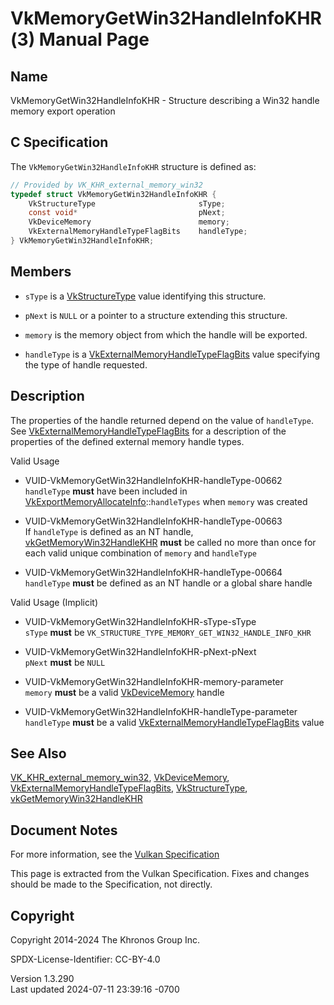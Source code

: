 # VkMemoryGetWin32HandleInfoKHR(3) Manual Page

## Name

VkMemoryGetWin32HandleInfoKHR - Structure describing a Win32 handle
memory export operation



## <a href="#_c_specification" class="anchor"></a>C Specification

The `VkMemoryGetWin32HandleInfoKHR` structure is defined as:

``` c
// Provided by VK_KHR_external_memory_win32
typedef struct VkMemoryGetWin32HandleInfoKHR {
    VkStructureType                       sType;
    const void*                           pNext;
    VkDeviceMemory                        memory;
    VkExternalMemoryHandleTypeFlagBits    handleType;
} VkMemoryGetWin32HandleInfoKHR;
```

## <a href="#_members" class="anchor"></a>Members

- `sType` is a [VkStructureType](https://registry.khronos.org/vulkan/specs/1.3-extensions/man/html/VkStructureType.html) value identifying
  this structure.

- `pNext` is `NULL` or a pointer to a structure extending this
  structure.

- `memory` is the memory object from which the handle will be exported.

- `handleType` is a
  [VkExternalMemoryHandleTypeFlagBits](https://registry.khronos.org/vulkan/specs/1.3-extensions/man/html/VkExternalMemoryHandleTypeFlagBits.html)
  value specifying the type of handle requested.

## <a href="#_description" class="anchor"></a>Description

The properties of the handle returned depend on the value of
`handleType`. See
[VkExternalMemoryHandleTypeFlagBits](https://registry.khronos.org/vulkan/specs/1.3-extensions/man/html/VkExternalMemoryHandleTypeFlagBits.html)
for a description of the properties of the defined external memory
handle types.

Valid Usage

- <a href="#VUID-VkMemoryGetWin32HandleInfoKHR-handleType-00662"
  id="VUID-VkMemoryGetWin32HandleInfoKHR-handleType-00662"></a>
  VUID-VkMemoryGetWin32HandleInfoKHR-handleType-00662  
  `handleType` **must** have been included in
  [VkExportMemoryAllocateInfo](https://registry.khronos.org/vulkan/specs/1.3-extensions/man/html/VkExportMemoryAllocateInfo.html)::`handleTypes`
  when `memory` was created

- <a href="#VUID-VkMemoryGetWin32HandleInfoKHR-handleType-00663"
  id="VUID-VkMemoryGetWin32HandleInfoKHR-handleType-00663"></a>
  VUID-VkMemoryGetWin32HandleInfoKHR-handleType-00663  
  If `handleType` is defined as an NT handle,
  [vkGetMemoryWin32HandleKHR](https://registry.khronos.org/vulkan/specs/1.3-extensions/man/html/vkGetMemoryWin32HandleKHR.html) **must**
  be called no more than once for each valid unique combination of
  `memory` and `handleType`

- <a href="#VUID-VkMemoryGetWin32HandleInfoKHR-handleType-00664"
  id="VUID-VkMemoryGetWin32HandleInfoKHR-handleType-00664"></a>
  VUID-VkMemoryGetWin32HandleInfoKHR-handleType-00664  
  `handleType` **must** be defined as an NT handle or a global share
  handle

Valid Usage (Implicit)

- <a href="#VUID-VkMemoryGetWin32HandleInfoKHR-sType-sType"
  id="VUID-VkMemoryGetWin32HandleInfoKHR-sType-sType"></a>
  VUID-VkMemoryGetWin32HandleInfoKHR-sType-sType  
  `sType` **must** be
  `VK_STRUCTURE_TYPE_MEMORY_GET_WIN32_HANDLE_INFO_KHR`

- <a href="#VUID-VkMemoryGetWin32HandleInfoKHR-pNext-pNext"
  id="VUID-VkMemoryGetWin32HandleInfoKHR-pNext-pNext"></a>
  VUID-VkMemoryGetWin32HandleInfoKHR-pNext-pNext  
  `pNext` **must** be `NULL`

- <a href="#VUID-VkMemoryGetWin32HandleInfoKHR-memory-parameter"
  id="VUID-VkMemoryGetWin32HandleInfoKHR-memory-parameter"></a>
  VUID-VkMemoryGetWin32HandleInfoKHR-memory-parameter  
  `memory` **must** be a valid [VkDeviceMemory](https://registry.khronos.org/vulkan/specs/1.3-extensions/man/html/VkDeviceMemory.html)
  handle

- <a href="#VUID-VkMemoryGetWin32HandleInfoKHR-handleType-parameter"
  id="VUID-VkMemoryGetWin32HandleInfoKHR-handleType-parameter"></a>
  VUID-VkMemoryGetWin32HandleInfoKHR-handleType-parameter  
  `handleType` **must** be a valid
  [VkExternalMemoryHandleTypeFlagBits](https://registry.khronos.org/vulkan/specs/1.3-extensions/man/html/VkExternalMemoryHandleTypeFlagBits.html)
  value

## <a href="#_see_also" class="anchor"></a>See Also

[VK_KHR_external_memory_win32](https://registry.khronos.org/vulkan/specs/1.3-extensions/man/html/VK_KHR_external_memory_win32.html),
[VkDeviceMemory](https://registry.khronos.org/vulkan/specs/1.3-extensions/man/html/VkDeviceMemory.html),
[VkExternalMemoryHandleTypeFlagBits](https://registry.khronos.org/vulkan/specs/1.3-extensions/man/html/VkExternalMemoryHandleTypeFlagBits.html),
[VkStructureType](https://registry.khronos.org/vulkan/specs/1.3-extensions/man/html/VkStructureType.html),
[vkGetMemoryWin32HandleKHR](https://registry.khronos.org/vulkan/specs/1.3-extensions/man/html/vkGetMemoryWin32HandleKHR.html)

## <a href="#_document_notes" class="anchor"></a>Document Notes

For more information, see the <a
href="https://registry.khronos.org/vulkan/specs/1.3-extensions/html/vkspec.html#VkMemoryGetWin32HandleInfoKHR"
target="_blank" rel="noopener">Vulkan Specification</a>

This page is extracted from the Vulkan Specification. Fixes and changes
should be made to the Specification, not directly.

## <a href="#_copyright" class="anchor"></a>Copyright

Copyright 2014-2024 The Khronos Group Inc.

SPDX-License-Identifier: CC-BY-4.0

Version 1.3.290  
Last updated 2024-07-11 23:39:16 -0700

